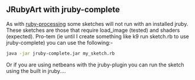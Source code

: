 ## JRubyArt with jruby-complete


As with [ruby-processing][] some sketches will not run with an installed jruby.
These sketches are those that require load_image (tested) and shaders
(expected). Pro-tem (ie until I create something like k9 run sketch.rb to use
jruby-complete) you can use the following:-


```bash
java -jar jruby-complete.jar my_sketch.rb
```

Or if you are using netbeans with the jruby-plugin you can run the sketch using the built in jruby....

[ruby-processing]:https://github.com/jashkenas/ruby-processing
